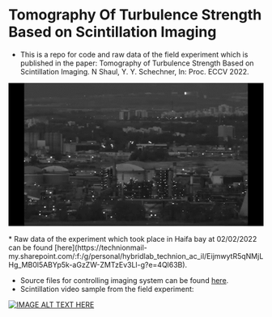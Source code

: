# Tomography Of Turbulence Strength Based on Scintillation Imaging

* This is a repo for code and raw data of the field experiment which is published in the paper: Tomography of Turbulence Strength Based on Scintillation Imaging. N Shaul, Y. Y. Schechner, In: Proc. ECCV 2022.
<p align="center"><img src="./Scint.gif"></p>
* Raw data of the experiment which took place in Haifa bay at 02/02/2022 can be found [here](https://technionmail-my.sharepoint.com/:f:/g/personal/hybridlab_technion_ac_il/EijmwytR5qNMjLHg_MB0l5ABYp5k-aGzZW-ZMTzEv3Ll-g?e=4Ql63B). 

* Source files for controlling imaging system can be found [here](/src).
* Scintillation video sample from the field experiment:

[![IMAGE ALT TEXT HERE](https://img.youtube.com/vi/RRp_Qc8MPZU/0.jpg)](https://www.youtube.com/watch?v=KibeQY8pxyc)
